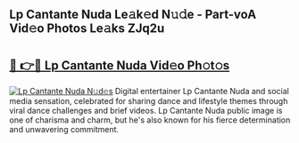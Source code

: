 ## Lp Cantante Nuda Le𝚊k𝚎d N𝚞𝚍e - Part-voA Vid𝚎o Photos Le𝚊ks ZJq2u

# <h2><a href="http://fbfsjej.evod.top/?m=Lp+Cantante+Nuda">🔗 👉🔴 Lp Cantante Nuda Vid𝚎o Ph𝚘t𝚘s</a></h2>

[![Lp Cantante Nuda N𝚞d𝚎s](https://i.imgur.com/8V9OHl7.gif)](http://fbfsjej.evod.top/?m=Lp+Cantante+Nuda)
Digital entertainer Lp Cantante Nuda and social media sensation, celebrated for sharing dance and lifestyle themes through viral dance challenges and brief videos. Lp Cantante Nuda public image is one of charisma and charm, but he's also known for his fierce determination and unwavering commitment. 
